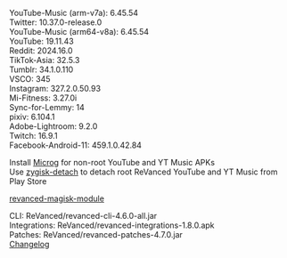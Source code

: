 YouTube-Music (arm-v7a): 6.45.54  
Twitter: 10.37.0-release.0  
YouTube-Music (arm64-v8a): 6.45.54  
YouTube: 19.11.43  
Reddit: 2024.16.0  
TikTok-Asia: 32.5.3  
Tumblr: 34.1.0.110  
VSCO: 345  
Instagram: 327.2.0.50.93  
Mi-Fitness: 3.27.0i  
Sync-for-Lemmy: 14  
pixiv: 6.104.1  
Adobe-Lightroom: 9.2.0  
Twitch: 16.9.1  
Facebook-Android-11: 459.1.0.42.84  

Install [Microg](https://github.com/ReVanced/GmsCore/releases) for non-root YouTube and YT Music APKs  
Use [zygisk-detach](https://github.com/j-hc/zygisk-detach) to detach root ReVanced YouTube and YT Music from Play Store  

[revanced-magisk-module](https://github.com/j-hc/revanced-magisk-module)
  
CLI: ReVanced/revanced-cli-4.6.0-all.jar  
Integrations: ReVanced/revanced-integrations-1.8.0.apk  
Patches: ReVanced/revanced-patches-4.7.0.jar  
[Changelog](https://github.com/ReVanced/revanced-patches/releases/tag/v4.7.0)  
